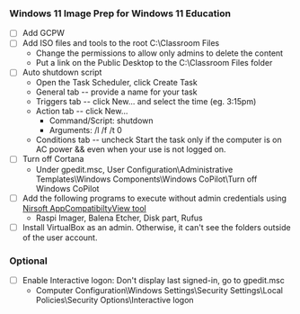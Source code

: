 ### Windows 11 Image Prep for Windows 11 Education

- [ ] Add GCPW
- [ ] Add ISO files and tools to the root C:\Classroom Files
    - Change the permissions to allow only admins to delete the content
    - Put a link on the Public Desktop to the C:\Classroom Files folder
- [ ] Auto shutdown script
    - Open the Task Scheduler, click Create Task
    - General tab -- provide a name for your task
    - Triggers tab -- click New... and select the time (eg. 3:15pm)
    - Action tab -- click New... 
        - Command/Script:     shutdown
        - Arguments:          /l /f /t 0
    - Conditions tab -- uncheck Start the task only if the computer is on AC power && even when your use is not logged on.
- [ ] Turn off Cortana
    - Under gpedit.msc, User Configuration\Administrative Templates\Windows Components\Windows CoPilot\Turn off Windows CoPilot
- [ ] Add the following programs to execute without admin credentials using [Nirsoft AppCompatibiltyView tool](https://www.nirsoft.net/articles/run_application_without_elevation.html)
    - Raspi Imager, Balena Etcher, Disk part, Rufus
- [ ] Install VirtualBox as an admin. Otherwise, it can't see the folders outside of the user account.

### Optional
- [ ] Enable Interactive logon: Don't display last signed-in, go to gpedit.msc
    - Computer Configuration\Windows Settings\Security Settings\Local Policies\Security Options\Interactive logon

